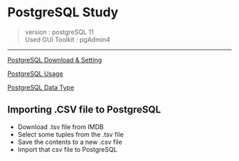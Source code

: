 # PostgreSQL Study
> version : postgreSQL 11 <br>
> Used GUI Toolkit : pgAdmin4

<hr>

[PostgreSQL Download & Setting](https://computingforgeeks.com/how-to-install-pgadmin-4-on-ubuntu/)

[PostgreSQL Usage](http://blog.kichul.co.kr/2017/03/30/2017-03-30-postgresql-notes/)

[PostgreSQL Data Type](https://takky.tistory.com/2)

## Importing .CSV file to PostgreSQL
- Download .tsv file from IMDB 
- Select some tuples from the .tsv file
- Save the contents to a new .csv file
- Import that csv file to PostgreSQL
